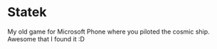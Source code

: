 # Statek
My old game for Microsoft Phone where you piloted the cosmic ship. Awesome that I found it :D
